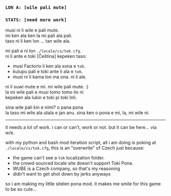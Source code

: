 ### `LON A: [wile pali mute]`
### `STATS: [need more work]`

musi ni li wile e pali mute.  
mi ken ala ken la mi pali ala pali.  
taso ni li ken lon ... tan wile ala.  

mi pali e ni lon `./locale/cs/tok.cfg`.  
ni li ante e toki [Čeština] kepeken taso:  
- musi Factorio li ken ala sona e `tok`.  
- kulupu pali e toki ante li ala e `tok`.  
- musi ni li kama lon ma ona. ni li ale.

ni li suwi mute e mi. mi wile pali mute. :)  
la mi wile pali e musi tomo tomo ilo ni  
kepeken ala lukin e toki pi toki Inli.

sina wile pali kin e nimi? o pana pona  
la taso mi wile ala utala e jan anu.
sina ken o pona e mi, la, mi wile ni.  

---

it needs a lot of work.
i can or can't, work or not.
but it can be here... via w/e.

with my python and bash mod iteration script,
all i am doing is poking at `./locale/cs/tok.cfg`,
this is an "overwrite" of Czech just because:
- the game can't see a `tok` localization folder.
- the crowd-sourced locale site doesn't support Toki Pona.
- WUBE is a Czech company, so that's my reasoning
- didn't want to get shot down by jerks anyways

so i am making my little sitelen pona mod.
it makes me smile for this game to be so cute...
